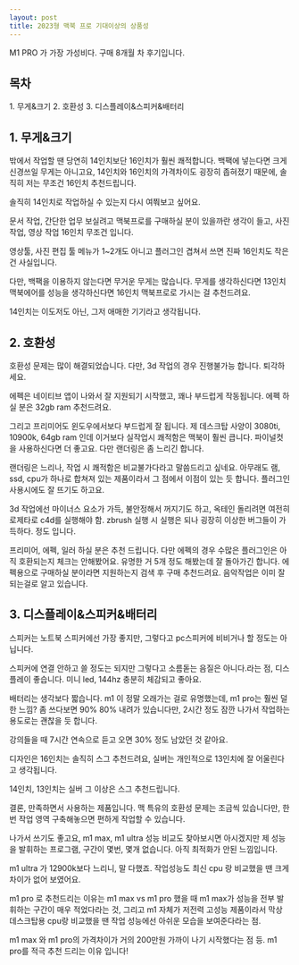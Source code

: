 ```yaml
---
layout: post
title: 2023형 맥북 프로 기대이상의 상품성
---
```


M1 PRO 가 가장 가성비다. 구매 8개월 차 후기입니다.

<h2>목차</h2>
1. 무게&크기
2. 호환성
3. 디스플레이&스피커&배터리


<h2>1. 무게&크기</h2>
밖에서 작업할 땐 당연히 14인치보단 16인치가 훨씬 쾌적합니다. 백팩에 넣는다면 크게 신경쓰일 무게는 아니고요, 14인치와 16인치의 가격차이도 굉장히 좁혀졌기 때문에, 솔직히 저는 무조건 16인치 추천드립니다. 

솔직히 14인치로 작업하실 수 있는지 다시 여쭤보고 싶어요. 

문서 작업, 간단한 업무 보실려고 맥북프로를 구매하실 분이 있을까란 생각이 들고, 사진 작업, 영상 작업 16인치 무조건 입니다. 

영상툴, 사진 편집 툴 메뉴가 1~2개도 아니고 플러그인 겹쳐서 쓰면 진짜 16인치도 작은 건 사실입니다.

다만, 백팩을 이용하지 않는다면 무거운 무게는 많습니다. 무게를 생각하신다면 13인치 맥북에어를 성능을 생각하신다면 16인치 맥북프로로 가시는 걸 추천드려요. 

14인치는 이도저도 아닌, 그저 애매한 기기라고 생각됩니다.



<h2>2. 호환성</h2>
호환성 문제는 많이 해결되었습니다. 다만, 3d 작업의 경우 진행불가능 합니다. 퇴각하세요. 

에펙은 네이티브 앱이 나와서 잘 지원되기 시작했고, 꽤나 부드럽게 작동됩니다. 에펙 하실 분은 32gb ram 추천드려요. 

그리고 프리미어도 윈도우에서보다 부드럽게 잘 됩니다. 제 데스크탑 사양이 3080ti, 10900k, 64gb ram 인데 이거보다 실작업시 쾌적함은 맥북이 훨씬 큽니다. 파이널컷을 사용하신다면 더 좋고요. 다만 랜더링은 좀 느리긴 합니다.

랜더링은 느리나, 작업 시 쾌적함은 비교불가다라고 말씀드리고 싶네요. 아무래도 램, ssd, cpu가 하나로 합쳐져 있는 제품이라서 그 점에서 이점이 있는 듯 합니다. 플러그인 사용시에도 잘 뜨기도 하고요.

3d 작업에선 마이너스 요소가 가득, 불안정해서 꺼지기도 하고, 옥테인 돌리려면 여전히 로제타로 c4d를 실행해야 함. 
zbrush 실행 시 실행은 되나 굉장히 이상한 버그들이 가득하다. 정도 입니다.

프리미어, 에펙, 일러 하실 분은 추천 드립니다. 다만 에펙의 경우 수많은 플러그인은 아직 호환되는지 체크는 안해봤어요. 유명한 거 5개 정도 해봤는데 잘 돌아가긴 합니다. 에펙용으로 구매하실 분이라면 지원하는지 검색 후 구매 추천드려요. 음악작업은 이미 잘 되는걸로 알고 있습니다.



<h2>3. 디스플레이&스피커&배터리</h2>
스피커는 노트북 스피커에선 가장 좋지만, 그렇다고 pc스피커에 비비거나 할 정도는 아닙니다. 

스피커에 연결 안하고 쓸 정도는 되지만 그렇다고 소름돋는 음질은 아니다.라는 점, 디스플레이 좋습니다. 미니 led, 144hz 충분히 체감되고 좋아요.

배터리는 생각보다 짧습니다. m1 이 정말 오래가는 걸로 유명했는데, m1 pro는 훨씬 덜한 느낌? 좀 쓰다보면 90% 80% 내려가 있습니다만, 2시간 정도 잠깐 나가서 작업하는 용도로는 괜찮을 듯 합니다. 

강의들을 때 7시간 연속으로 듣고 오면 30% 정도 남았던 것 같아요.

디자인은 16인치는 솔직히 스그 추천드려요, 실버는 개인적으로 13인치에 잘 어울린다고 생각됩니다. 

14인치, 13인치는 실버 그 이상은 스그 추천드립니다.

결론, 만족하면서 사용하는 제품입니다. 맥 특유의 호환성 문제는 조금씩 있습니다만, 한 번 작업 영역 구축해놓으면 편하게 작업할 수 있습니다. 

나가서 쓰기도 좋고요, m1 max, m1 ultra 성능 비교도 찾아보시면 아시겠지만 제 성능을 발휘하는 프로그램, 구간이 몇번, 몇개 없습니다. 아직 최적화가 안된 느낌입니다.

m1 ultra 가 12900k보다 느리니, 말 다했죠. 작업성능도 최신 cpu 랑 비교했을 땐 크게 차이가 없어 보였어요. 

m1 pro 로 추천드리는 이유는 m1 max vs m1 pro 했을 때 m1 max가 성능을 전부 발휘하는 구간이 매우 적었다라는 것, 그리고 m1 자체가 저전력 고성능 제품이라서 막상 데스크탑용 cpu랑 비교했을 땐 작업 성능에선 아쉬운 모습을 보여준다라는 점.

m1 max 와 m1 pro의 가격차이가 거의 200만원 가까이 나기 시작했다는 점 등. m1 pro를 적극 추천 드리는 이유 입니다!
